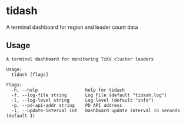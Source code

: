 # tidash
A terminal dashboard for region and leader count data

## Usage

```
A terminal dashboard for monitoring TiKV cluster leaders

Usage:
  tidash [flags]

Flags:
  -h, --help                  help for tidash
  -f, --log-file string       Log File (default "tidash.log")
  -l, --log-level string      Log level (default "info")
  -p, --pd-api-addr string    PD API address
  -i, --update-interval int   Dashboard update interval in seconds (default 1)
```
